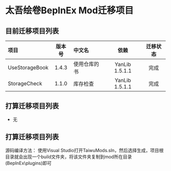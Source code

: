 # 太吾绘卷BepInEx Mod迁移项目

## 目前迁移项目列表
| 项目 | 版本号 | 中文名 | 依赖 | 迁移状态 |
| :--- | :---: | :--- | :---: | :---: |
| UseStorageBook | 1.4.3 | 使用仓库的书 | YanLib 1.5.1.1 | 完成 |
| StorageCheck | 1.1.0 | 库存检查 | YanLib 1.5.1.1 | 完成 |

## 打算迁移项目列表
- 无

## 打算迁移项目列表
源码编译方法：
使用Visual Studio打开TaiwuMods.sln，然后选择生成，项目根目录就会出现一个build文件夹，将该文件夹复制到mod所在目录(BepInEx\plugins)即可
